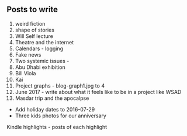 ## Posts to write

1. weird fiction
2. shape of stories
4. Will Self lecture
5. Theatre and the internet
6. Calendars - logging
7. Fake news
8. Two systemic issues -
9. Abu Dhabi exhibition
10. Bill Viola
11. Kai
12. Project graphs - blog-graph1.jpg to 4
13. June 2017 - write about what it feels like to be in a project like WSAD
14. Masdar trip and the apocalpse

* Add holiday dates to 2016-07-29
* Three kids photos for our anniversary

Kindle highlights - posts of each highlight

